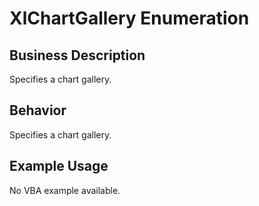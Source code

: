 # XlChartGallery Enumeration

## Business Description
Specifies a chart gallery.

## Behavior
Specifies a chart gallery.

## Example Usage
No VBA example available.